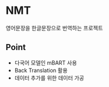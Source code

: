 # NMT

영어문장을 한글문장으로 번역하는 프로젝트

## Point

- 다국어 모델인 mBART 사용
- Back Translation 활용
- 데이터 추가를 위한 데이터 가공